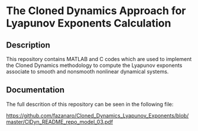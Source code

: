 # The Cloned Dynamics Approach for Lyapunov Exponents Calculation


## Description

This repository contains MATLAB and C codes which are used to implement the Cloned Dynamics methodology to compute the Lyapunov exponents associate to smooth and nonsmooth nonlinear dynamical systems. 


## Documentation

The full descrition of this repository can be seen in the following file:

https://github.com/fazanaro/Cloned_Dynamics_Lyapunov_Exponents/blob/master/ClDyn_README_repo_model_03.pdf
